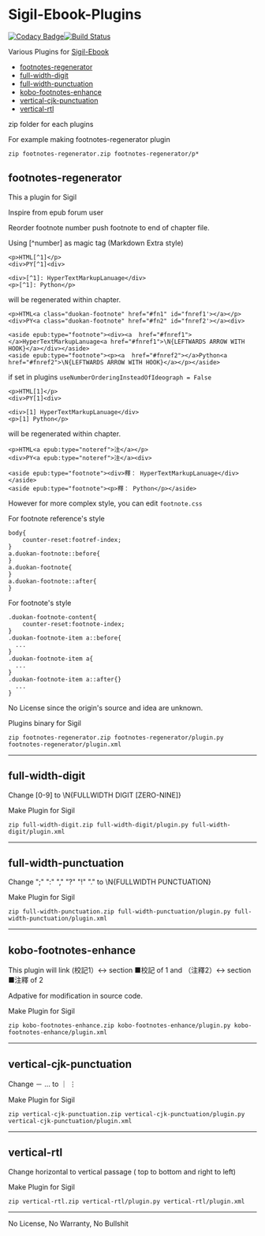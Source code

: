 # Sigil-Ebook-Plugins

[![Codacy Badge](https://api.codacy.com/project/badge/Grade/1f6ee51671344df8b0f1a613243354c1)](https://www.codacy.com/app/Kennyl/Sigil-Ebook-Plugins?utm_source=github.com&utm_medium=referral&utm_content=Kennyl/Sigil-Ebook-Plugins&utm_campaign=badger)[![Build Status](https://travis-ci.org/Kennyl/Sigil-Ebook-Plugins.svg?branch=master)](https://travis-ci.org/Kennyl/Sigil-Ebook-Plugins)

Various Plugins for [Sigil-Ebook](https://github.com/Sigil-Ebook/Sigil)

- [footnotes-regenerator](#footnotes-regenerator)
- [full-width-digit](#full-width-digit)
- [full-width-punctuation](#full-width-punctuation)
- [kobo-footnotes-enhance](#kobo-footnotes-enhance)
- [vertical-cjk-punctuation](#vertical-cjk-punctuation)
- [vertical-rtl](#vertical-rtl)

zip folder for each plugins

For example making footnotes-regenerator plugin

```
zip footnotes-regenerator.zip footnotes-regenerator/p*
```

## footnotes-regenerator

This a plugin for Sigil

Inspire from epub forum user

Reorder footnote number push footnote to end of chapter file.

Using [^number] as magic tag (Markdown Extra style)

```
<p>HTML[^1]</p>
<div>PY[^1]<div>

<div>[^1]: HyperTextMarkupLanuage</div>
<p>[^1]: Python</p>
```
will be regenerated within chapter.
```
<p>HTML<a class="duokan-footnote" href="#fn1" id="fnref1'></a></p>
<div>PY<a class="duokan-footnote" href="#fn2" id="fnref2'></a><div>

<aside epub:type="footnote"><div><a  href="#fnref1"></a>HyperTextMarkupLanuage<a href="#fnref1">\N{LEFTWARDS ARROW WITH HOOK}</a></div></aside>
<aside epub:type="footnote"><p><a  href="#fnref2"></a>Python<a href="#fnref2">\N{LEFTWARDS ARROW WITH HOOK}</a></p></aside>
```

if set in plugins ```useNumberOrderingInsteadOfIdeograph = False```

```
<p>HTML[1]</p>
<div>PY[1]<div>

<div>[1] HyperTextMarkupLanuage</div>
<p>[1] Python</p>
```
will be regenerated within chapter.
```
<p>HTML<a epub:type="noteref">注</a></p>
<div>PY<a epub:type="noteref">注</a><div>

<aside epub:type="footnote"><div>釋： HyperTextMarkupLanuage</div></aside>
<aside epub:type="footnote"><p>釋： Python</p></aside>
```

However for more complex style, you can edit ```footnote.css```

For footnote reference's style

```
body{
    counter-reset:footref-index;
}
a.duokan-footnote::before{
}
a.duokan-footnote{
}
a.duokan-footnote::after{
}
```

For footnote's style

```
.duokan-footnote-content{
    counter-reset:footnote-index;
}
.duokan-footnote-item a::before{
  ...
}
.duokan-footnote-item a{
  ...
}
.duokan-footnote-item a::after{}
  ...
}
```

No License since the origin's source and idea are unknown.

Plugins binary for Sigil
```
zip footnotes-regenerator.zip footnotes-regenerator/plugin.py footnotes-regenerator/plugin.xml
```
<hr/>

## full-width-digit

Change [0-9] to \N{FULLWIDTH DIGIT [ZERO-NINE]}

Make Plugin for Sigil
```
zip full-width-digit.zip full-width-digit/plugin.py full-width-digit/plugin.xml
```
<hr/>

## full-width-punctuation

Change ";" ":" "," "?" "!" "." to \N{FULLWIDTH PUNCTUATION}

Make Plugin for Sigil
```
zip full-width-punctuation.zip full-width-punctuation/plugin.py full-width-punctuation/plugin.xml
```
<hr/>

## kobo-footnotes-enhance

This plugin will link (校記1）<-> section ■校記 of 1
and （注釋2）<-> section ■注釋 of 2

Adpative for modification in source code.

Make Plugin for Sigil
```
zip kobo-footnotes-enhance.zip kobo-footnotes-enhance/plugin.py kobo-footnotes-enhance/plugin.xml
```
<hr/>

## vertical-cjk-punctuation

Change － … to ｜ ⋮

Make Plugin for Sigil
```
zip vertical-cjk-punctuation.zip vertical-cjk-punctuation/plugin.py vertical-cjk-punctuation/plugin.xml
```
<hr/>

## vertical-rtl

Change horizontal to vertical passage ( top to bottom and right to left)

Make Plugin for Sigil
```
zip vertical-rtl.zip vertical-rtl/plugin.py vertical-rtl/plugin.xml
```
<hr/>

No License, No Warranty, No Bullshit
